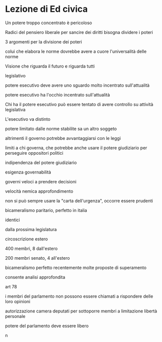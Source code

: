 # Lezione di Ed civica

Un potere troppo concentrato è pericoloso

Radici del pensiero liberale 
per sancire dei diritti bisogna dividere i poteri

3 argomenti per la divisione dei poteri

colui che elabora le norme dovrebbe avere a cuore l'universalità delle norme

Visione che riguarda il futuro e riguarda tutti

legislativo

potere esecutivo deve avere uno sguardo molto incentrato sull'attualità

potere esecutivo ha l'occhio incentrato sull'attualità


Chi ha il potere esecutivo può essere tentato di avere controllo su attività legislativa



L'esecutivo va distinto



potere limitato dalle norme stabilite sa un altro soggeto 

altrimenti il governo potrebbe avvantaggiarsi con le leggi


limiti a chi governa, che potrebbe anche usare il potere giudiziario per perseguire oppositori politici

indipendenza del potere giudiziario

esigenza governabilità

governi veloci  a prendere decisioni

velocità nemica approfondimento

non si può sempre usare la "carta dell'urgenza", occorre essere prudenti


bicameralismo paritario, perfetto in italia

identici

dalla prossima legislatura

circoscrizione estero

400 membri, 8 dall'estero

200 membri senato, 4 all'estero


bicameralismo perfetto recentemente molte proposte di superamento

consente analisi approfondita

art 78


i membri del parlamento non possono essere chiamati a rispondere delle loro opinioni

autorizzazione camera deputati per sottoporre membri a limitazione libertà personale


potere del parlamento deve essere libero

n
<!--stackedit_data:
eyJoaXN0b3J5IjpbLTEzOTE0OTM3OTEsLTc4MzcxMzkxMSwtMj
AzNTk4NDA4NCwtMTg1MTc2NDkxLDE5NzAyMzI0ODVdfQ==
-->